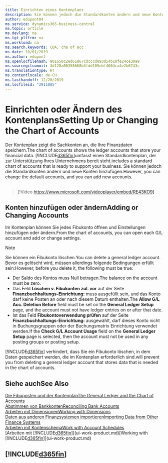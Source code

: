 ```yaml
---
title: Einrichten eines Kontenplans
description: Sie können jedoch die Standardkonten ändern und neue Konten hinzufügen.
author: edupont04
ms.service: dynamics365-business-central
ms.topic: article
ms.devlang: na
ms.tgt_pltfrm: na
ms.workload: na
ms.search.keywords: COA, cha of acc
ms.date: 10/01/2019
ms.author: edupont
ms.openlocfilehash: 901650c2ed61867cdcccd093d54b10fe24ce30a9
ms.sourcegitcommit: 3d128a00358668b3fdd105ebf4604ca4e2b6743c
ms.translationtype: HT
ms.contentlocale: de-CH
ms.lasthandoff: 12/20/2019
ms.locfileid: "2911085"
---
```

# <a name="setting-up-or-changing-the-chart-of-accounts"></a><span data-ttu-id="992a5-103">Einrichten oder Ändern des Kontenplans</span><span class="sxs-lookup"><span data-stu-id="992a5-103">Setting Up or Changing the Chart of Accounts</span></span>
<span data-ttu-id="992a5-104">Der Kontenplan zeigt die Sachkonten an, die Ihre Finanzdaten speichern.</span><span class="sxs-lookup"><span data-stu-id="992a5-104">The chart of accounts shows the ledger accounts that store your financial data.</span></span> [!INCLUDE[d365fin](includes/d365fin_md.md)]<span data-ttu-id="992a5-105">umfasst einen Standardkontenplan, der zur Unterstützung Ihres Unternehmens bereit steht.</span><span class="sxs-lookup"><span data-stu-id="992a5-105">includes a standard chart of accounts that is ready to support your business.</span></span>
<span data-ttu-id="992a5-106">Sie können jedoch die Standardkonten ändern und neue Konten hinzufügen.</span><span class="sxs-lookup"><span data-stu-id="992a5-106">However, you can change the default accounts, and you can add new accounts.</span></span> 
<br><br>  

> [!Video https://www.microsoft.com/videoplayer/embed/RE43KO9]


## <a name="adding-or-changing-accounts"></a><span data-ttu-id="992a5-107">Konten hinzufügen oder ändern</span><span class="sxs-lookup"><span data-stu-id="992a5-107">Adding or Changing Accounts</span></span>
<span data-ttu-id="992a5-108">Im Kontenplan können Sie jedes Fibukonto öffnen und Einstellungen hinzufügen oder ändern.</span><span class="sxs-lookup"><span data-stu-id="992a5-108">From the chart of accounts, you can open each G/L account and add or change settings.</span></span>

> [!NOTE]  
>   <span data-ttu-id="992a5-109">Sie können ein Fibukonto löschen.</span><span class="sxs-lookup"><span data-stu-id="992a5-109">You can delete a general ledger account.</span></span> <span data-ttu-id="992a5-110">Bevor es gelöscht wird, müssen allerdings folgende Bedingungen erfüllt sein:</span><span class="sxs-lookup"><span data-stu-id="992a5-110">However, before you delete it, the following must be true:</span></span>  
>  
>   * <span data-ttu-id="992a5-111">Der Saldo des Kontos muss Null betragen.</span><span class="sxs-lookup"><span data-stu-id="992a5-111">The balance on the account must be zero.</span></span>  
>   * <span data-ttu-id="992a5-112">Das Feld **Löschen v. Fibukonten zul. vor** auf der Seite **Finanzbuchhaltungs-Einrichtung:** muss ausgefüllt sein, und das Konto darf keine Posten an oder nach diesem Datum enthalten.</span><span class="sxs-lookup"><span data-stu-id="992a5-112">The **Allow G/L Acc. Deletion Before** field must be set on the **General Ledger Setup** page, and the account must not have ledger entries on or after that date.</span></span>  
>   * <span data-ttu-id="992a5-113">Ist das Feld **Fibukontoverwendung prüfen** auf der Seite **Finanzbuchhaltungs-Einrichtung:** ausgewählt, darf dieses Konto nicht in Buchungsgruppen oder der Buchungsmatrix Einrichtung verwendet werden.</span><span class="sxs-lookup"><span data-stu-id="992a5-113">If the **Check G/L Account Usage** field on the **General Ledger Setup** page is selected, then the account must not be used in any posting groups or posting setup.</span></span>  

[!INCLUDE[d365fin](includes/d365fin_md.md)] <span data-ttu-id="992a5-114">verhindert, dass Sie ein Fibukonto löschen, in dem Daten gespeichert werden, die im Kontenplan erforderlich sind.</span><span class="sxs-lookup"><span data-stu-id="992a5-114">will prevent you from deleting a general ledger account that stores data that is needed in the chart of accounts.</span></span>  

## <a name="see-also"></a><span data-ttu-id="992a5-115">Siehe auch</span><span class="sxs-lookup"><span data-stu-id="992a5-115">See Also</span></span>
[<span data-ttu-id="992a5-116">Die Fibuposten und der Kontenplan</span><span class="sxs-lookup"><span data-stu-id="992a5-116">The General Ledger and the Chart of Accounts</span></span>](finance-general-ledger.md)  
[<span data-ttu-id="992a5-117">Abstimmen von Bankkonten</span><span class="sxs-lookup"><span data-stu-id="992a5-117">Reconciling Bank Accounts</span></span>](bank-manage-bank-accounts.md)  
[<span data-ttu-id="992a5-118">Arbeiten mit Dimensionen</span><span class="sxs-lookup"><span data-stu-id="992a5-118">Working with Dimensions</span></span>](finance-dimensions.md)  
[<span data-ttu-id="992a5-119">Daten aus anderen Finanzsystemen importieren</span><span class="sxs-lookup"><span data-stu-id="992a5-119">Importing Data from Other Finance Systems</span></span>](across-import-data-configuration-packages.md)  
[<span data-ttu-id="992a5-120">Arbeiten mit Kontenschema</span><span class="sxs-lookup"><span data-stu-id="992a5-120">Work with Account Schedules</span></span>](bi-how-work-account-schedule.md)  
<span data-ttu-id="992a5-121">[Arbeiten mit [!INCLUDE[d365fin](includes/d365fin_md.md)]](ui-work-product.md)</span><span class="sxs-lookup"><span data-stu-id="992a5-121">[Working with [!INCLUDE[d365fin](includes/d365fin_md.md)]](ui-work-product.md)</span></span>  

## [!INCLUDE[d365fin](includes/free_trial_md.md)]
